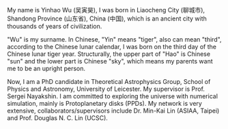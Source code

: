 My name is Yinhao Wu (吴寅昊), I was born in Liaocheng City (聊城市), Shandong Province (山东省), China (中国), which is an ancient city with thousands of years of civilization.

"Wu" is my surname. In Chinese, "Yin" means "tiger", also can mean "third", according to the Chinese lunar calendar, I was born on the third day of the Chinese lunar tiger year. Structurally, the upper part of "Hao" is Chinese "sun" and the lower part is Chinese "sky", which means my parents want me to be an upright person.

Now, I am a PhD candidate in Theoretical Astrophysics Group, School of Physics and Astronomy, University of Leicester. My supervisor is Prof. Sergei Nayakshin. I am committed to exploring the universe with numerical simulation, mainly is Protoplanetary disks (PPDs). My network is very extensive, collaborators/supervisors include Dr. Min-Kai Lin (ASIAA, Taipei) and Prof. Douglas N. C. Lin (UCSC).
